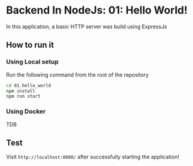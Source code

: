 # Backend In NodeJs: 01: Hello World!

In this application, a basic HTTP server was build using ExpressJs

## How to run it

### Using Local setup

Run the following command from the root of the repository

```sh
cd 01_hello_world
npm install 
npm run start
```

### Using Docker

TDB

## Test

Visit `http://localhost:8000/` after successfully starting the application!
